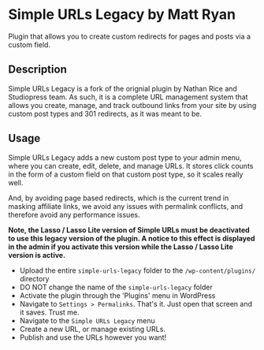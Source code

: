 # Simple URLs Legacy by Matt Ryan

Plugin that allows you to create custom redirects for pages and posts via a custom field.

## Description

Simple URLs Legacy is a fork of the orignial plugin by Nathan Rice and Studiopress team. As such, it is a complete URL management system that allows you create, manage, and track outbound links from your site by using custom post types and 301 redirects, as it was meant to be.

## Usage

Simple URLs Legacy adds a new custom post type to your admin menu, where you can create, edit, delete, and manage URLs. It stores click counts in the form of a custom field on that custom post type, so it scales really well.

And, by avoiding page based redirects, which is the current trend in masking affiliate links, we avoid any issues with permalink conflicts, and therefore avoid any performance issues.

**Note, the Lasso / Lasso Lite version of Simple URLs must be deactivated to use this legacy version of the plugin. A notice to this effect is displayed in the admin if you activate this version while the Lasso / Lasso Lite version is active.** 

- Upload the entire `simple-urls-legacy` folder to the `/wp-content/plugins/` directory
- DO NOT change the name of the `simple-urls-legacy` folder
- Activate the plugin through the 'Plugins' menu in WordPress
- Navigate to `Settings > Permalinks`. That's it. Just open that screen and it saves. Trust me.
- Navigate to the `Simple URLs Legacy` menu
- Create a new URL, or manage existing URLs.
- Publish and use the URLs however you want!
